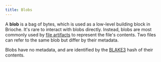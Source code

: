 ```yaml
---
title: Blobs
---
```


A **blob** is a bag of bytes, which is used as a low-level building block in Brioche. It's rare to interact with blobs directly. Instead, blobs are most commonly used by [file artifacts](./artifacts#files) to represent the file's contents. Two files can refer to the same blob but differ by their metadata.

Blobs have no metadata, and are identified by the [BLAKE3](https://blake3.io/) hash of their contents.
